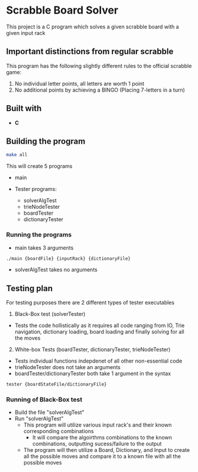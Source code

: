 # Scrabble Board Solver

This project is a C program which solves a given scrabble board with a given input rack

## Important distinctions from regular scrabble

This program has the following slightly different rules to the official scrabble game:

1. No individual letter points, all letters are worth 1 point
2. No additional points by achieving a BINGO (Placing 7-letters in a turn)

## Built with

- **C**

## Building the program

```bash
make all
```

This will create 5 programs

- main

- Tester programs:
  - solverAlgTest
  - trieNodeTester
  - boardTester
  - dictionaryTester

### Running the programs

- main takes 3 arguments

```bash
./main {boardFile} {inputRack} {dictionaryFile}
```

- solverAlgTest takes no arguments

## Testing plan

For testing purposes there are 2 different types of tester executables

1. Black-Box test (solverTester)

- Tests the code hollistically as it requires all code ranging from IO, Trie navigation, dictionary loading, board loading and finally solving for all the moves

2. White-box Tests (boardTester, dictionaryTester, trieNodeTester)

- Tests individual functions indepdenet of all other non-essential code
- trieNodeTester does not take an arguments
- boardTester/dictionaryTester both take 1 argument in the syntax

```bash
tester {boardStateFile/dictionaryFile}
```

### Running of Black-Box test

- Build the file "solverAlgTest"
- Run "solverAlgTest"
  - This program will utilize various input rack's and their known corresponding combinations
    - It will compare the algoirthms combinations to the known combinations, outputting sucess/failure to the output
  - The program will then utilize a Board, Dictionary, and Input to create all the possible moves and compare it to a known file with all the possible moves
